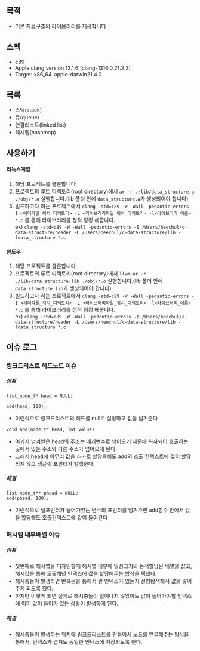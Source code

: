 ## 목적
- 기본 자료구조의 라이브러리를 제공합니다

## 스펙
- c89
- Apple clang version 13.1.6 (clang-1316.0.21.2.3)
- Target: x86_64-apple-darwin21.4.0

## 목록
- 스택(stack)
- 큐(queue)
- 연결리스트(linked list)
- 해시맵(hashmap)

## 사용하기
#### 리눅스계열
1. 해당 프로젝트를 클론합니다
2. 프로젝트의 루트 디렉토리(root directory)에서 `ar -r ./lib/data_structure.a ./obj/*.o` 실행합니다.(lib 폴더 안에 `data_structure.a`가 생성되어야 합니다)
3. 빌드하고자 하는 프로젝트에서 `clang -std=c89 -W -Wall -pedantic-errors -I <헤더파일_위치_디렉토리> -L <라이브러리파일_위치_디렉토리> -l<라이브러리_이름> *.c` 를 통해 라이브러리를 정적 링킹 해줍니다.  
ex) `clang -std=c89 -W -Wall -pedantic-errors -I /Users/heechul/c-data-structure/header -L /Users/heechul/c-data-structure/lib -ldata_structure *.c`

#### 윈도우
1. 해당 프로젝트를 클론합니다
2. 프로젝트의 루트 디렉토리(root directory)에서 `llvm-ar -r ./lib/data_structure.lib ./obj/*.o` 실행합니다.(lib 폴더 안에 `data_structure.lib`가 생성되어야 합니다)
3. 빌드하고자 하는 프로젝트에서 `clang -std=c89 -W -Wall -pedantic-errors -I <헤더파일_위치_디렉토리> -L <라이브러리파일_위치_디렉토리> -l<라이브러리_이름> *.c` 를 통해 라이브러리를 정적 링킹 해줍니다.  
ex) `clang -std=c89 -W -Wall -pedantic-errors -I /Users/heechul/c-data-structure/header -L /Users/heechul/c-data-structure/lib -ldata_structure *.c`

## 이슈 로그
### 링크드리스트 헤드노드 이슈
##### 상황
```
list_node_t* head = NULL;

add(head, 100);
```
- 이런식으로 링크드리스트의 헤드를 null로 설정하고 값을 넘겨준다 
```
void add(node_t* head, int value)
```
- 여기서 넘겨받은 head의 주소는 매개변수로 넘어오기 때문에 복사되어 호출하는 곳에서 있는 주소와 다른 주소가 넘어오게 된다.
- 그래서 head에 아무리 값을 추가로 할당을해도 add의 호출 컨텍스트에 값이 할당되지 않고 댕글링 포인터가 발생한다.

##### 해결
```
list node_t** phead = NULL;
add(phead, 100);
```
- 이런식으로 널포인터가 들어가있는 변수의 포인터를 넘겨주면 add함수 안에서 값을 할당해도 호출컨텍스트에 값이 들어간다

### 해시맵 내부배열 이슈
##### 상황
- 첫번째로 해시맵을 디자인할때 해시맵 내부에 일정크기의 동적할당된 배열을 잡고, 해시값을 통해 도출해낸 인덱스에 값을 할당해주는 방식을 택했다. 
- 해시충돌이 발생하면 반복문을 통해서 빈 인덱스가 있는지 선형탐색해서 값을 넣어주게 되도록 했다. 
- 하지만 이렇게 되면 실제로 해시충돌이 일어나지 않았어도 값이 들어가야할 인덱스에 이미 값이 들어가 있는 상황이 발생하게 된다.
##### 해결
- 해시충돌이 발생하는 위치에 링크드리스트를 만들어서 노드를 연결해주는 방식을 통해서, 인덱스가 겹쳐도 동일한 인덱스에 저장되도록 한다.
